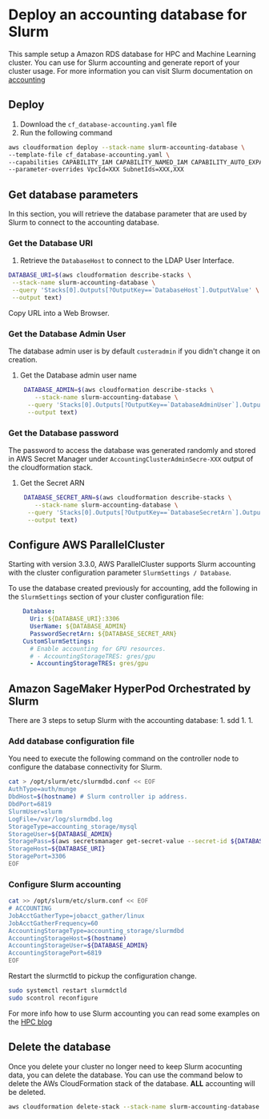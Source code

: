 # Deploy an accounting database for Slurm

This sample setup a Amazon RDS database for HPC and Machine Learning cluster.
You can use for Slurm accounting and generate report of your cluster usage.
For more information you can visit Slurm documentation on [accounting](https://slurm.schedmd.com/accounting.html)

## Deploy

1. Download the `cf_database-accounting.yaml` file
1. Run the following command
  ```bash
  aws cloudformation deploy --stack-name slurm-accounting-database \
  --template-file cf_database-accounting.yaml \
  --capabilities CAPABILITY_IAM CAPABILITY_NAMED_IAM CAPABILITY_AUTO_EXPAND \
  --parameter-overrides VpcId=XXX SubnetIds=XXX,XXX
  ```

## Get database parameters
In this section, you will retrieve the database parameter that are used by Slurm to connect to the accounting database.

### Get the Database URI

1. Retrieve the `DatabaseHost` to connect to the LDAP User Interface.
  ```bash
  DATABASE_URI=$(aws cloudformation describe-stacks \
   --stack-name slurm-accounting-database \
   --query 'Stacks[0].Outputs[?OutputKey==`DatabaseHost`].OutputValue' \
   --output text)
  ```
  Copy URL into a Web Browser.

### Get the Database Admin User
The database admin user is by default `custeradmin` if you didn't change it on creation.

1. Get the Database admin user name
	```bash
	 DATABASE_ADMIN=$(aws cloudformation describe-stacks \
	 	--stack-name slurm-accounting-database \
	  --query 'Stacks[0].Outputs[?OutputKey==`DatabaseAdminUser`].OutputValue' \
	  --output text)
	```

### Get the Database password
The password to access the database was generated randomly and stored in AWS Secret Manager under `AccountingClusterAdminSecre-XXX` output of the cloudformation stack.

1. Get the Secret ARN
	```bash
	 DATABASE_SECRET_ARN=$(aws cloudformation describe-stacks \
	 	--stack-name slurm-accounting-database \
	  --query 'Stacks[0].Outputs[?OutputKey==`DatabaseSecretArn`].OutputValue' \
	  --output text)
	```

## Configure AWS ParallelCluster
Starting with version 3.3.0, AWS ParallelCluster supports Slurm accounting with the cluster configuration parameter `SlurmSettings / Database`.

To use the database created previously for accounting, add the following in the `SlurmSettings` section of your cluster configuration file:

```yaml
    Database:
      Uri: ${DATABASE_URI}:3306
      UserName: ${DATABASE_ADMIN}
      PasswordSecretArn: ${DATABASE_SECRET_ARN}
    CustomSlurmSettings:
      # Enable accounting for GPU resources.
      # - AccountingStorageTRES: gres/gpu
      - AccountingStorageTRES: gres/gpu
```

## Amazon SageMaker HyperPod Orchestrated by Slurm
There are 3 steps to setup Slurm with the accounting database:
	1. sdd
	1. 
	1. 

### Add database configuration file
You need to execute the following command on the controller node to configure the database connectivity for Slurm.

```bash
cat > /opt/slurm/etc/slurmdbd.conf << EOF
AuthType=auth/munge
DbdHost=$(hostname) # Slurm controller ip address.
DbdPort=6819
SlurmUser=slurm
LogFile=/var/log/slurmdbd.log
StorageType=accounting_storage/mysql
StorageUser=${DATABASE_ADMIN}
StoragePass=$(aws secretsmanager get-secret-value --secret-id ${DATABASE_SECRET_ARN} --query SecretString --output text)
StorageHost=${DATABASE_URI}
StoragePort=3306
EOF
```

### Configure Slurm accounting

```bash
cat >> /opt/slurm/etc/slurm.conf << EOF
# ACCOUNTING
JobAcctGatherType=jobacct_gather/linux
JobAcctGatherFrequency=60
AccountingStorageType=accounting_storage/slurmdbd
AccountingStorageHost=$(hostname)
AccountingStorageUser=${DATABASE_ADMIN}
AccountingStoragePort=6819
EOF
```

Restart the slurmctld to pickup the configuration change.
```bash
sudo systemctl restart slurmdctld
sudo scontrol reconfigure
```

For more info how to use Slurm accounting you can read some examples on the [HPC blog](https://aws.amazon.com/blogs/compute/enabling-job-accounting-for-hpc-with-aws-parallelcluster-and-amazon-rds/) 

## Delete the database
Once you delete your cluster no longer need to keep Slurm acocunting data, you can delete the database.
You can use the command below to delete the AWs CloudFormation stack of the database.
**ALL** accounting will be deleted.

```bash
aws cloudformation delete-stack --stack-name slurm-accounting-database
```
